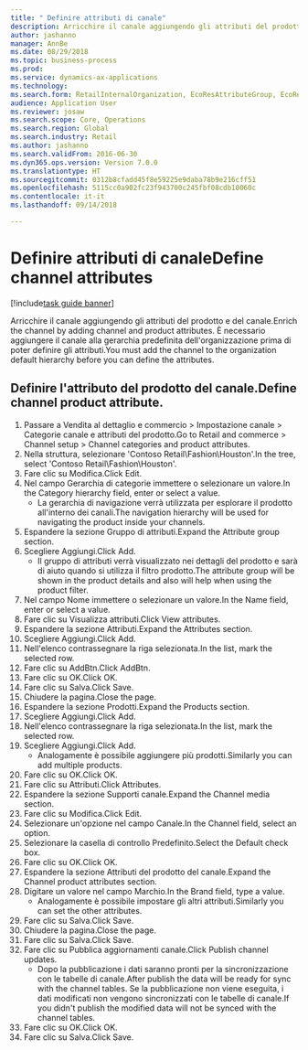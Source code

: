 ```yaml
--- 
title: " Definire attributi di canale"
description: Arricchire il canale aggiungendo gli attributi del prodotto e del canale.
author: jashanno
manager: AnnBe
ms.date: 08/29/2018
ms.topic: business-process
ms.prod: 
ms.service: dynamics-ax-applications
ms.technology: 
ms.search.form: RetailInternalOrganization, EcoResAttributeGroup, EcoResAttributeGroupAttribute, RetailAddChannelItems, RetailCatalogProductAttributeValue, RetailMedia
audience: Application User
ms.reviewer: josaw
ms.search.scope: Core, Operations
ms.search.region: Global
ms.search.industry: Retail
ms.author: jashanno
ms.search.validFrom: 2016-06-30
ms.dyn365.ops.version: Version 7.0.0
ms.translationtype: HT
ms.sourcegitcommit: 0312b8cfadd45f8e59225e9daba78b9e216cff51
ms.openlocfilehash: 5115cc0a902fc23f943700c245fbf08cdb10060c
ms.contentlocale: it-it
ms.lasthandoff: 09/14/2018

---
```

# <a name="define-channel-attributes"></a><span data-ttu-id="28d50-103"> Definire attributi di canale</span><span class="sxs-lookup"><span data-stu-id="28d50-103">Define channel attributes</span></span>

[!include[task guide banner](../includes/task-guide-banner.md)]

<span data-ttu-id="28d50-104">Arricchire il canale aggiungendo gli attributi del prodotto e del canale.</span><span class="sxs-lookup"><span data-stu-id="28d50-104">Enrich the channel by adding channel and product attributes.</span></span> <span data-ttu-id="28d50-105">È necessario aggiungere il canale alla gerarchia predefinita dell'organizzazione prima di poter definire gli attributi.</span><span class="sxs-lookup"><span data-stu-id="28d50-105">You must add the channel to the organization default hierarchy before you can define the attributes.</span></span>


## <a name="define-channel-product-attribute"></a><span data-ttu-id="28d50-106">Definire l'attributo del prodotto del canale.</span><span class="sxs-lookup"><span data-stu-id="28d50-106">Define channel product attribute.</span></span>
1. <span data-ttu-id="28d50-107">Passare a Vendita al dettaglio e commercio > Impostazione canale > Categorie canale e attributi del prodotto.</span><span class="sxs-lookup"><span data-stu-id="28d50-107">Go to Retail and commerce > Channel setup > Channel categories and product attributes.</span></span>
2. <span data-ttu-id="28d50-108">Nella struttura, selezionare 'Contoso Retail\Fashion\Houston'.</span><span class="sxs-lookup"><span data-stu-id="28d50-108">In the tree, select 'Contoso Retail\Fashion\Houston'.</span></span>
3. <span data-ttu-id="28d50-109">Fare clic su Modifica.</span><span class="sxs-lookup"><span data-stu-id="28d50-109">Click Edit.</span></span>
4. <span data-ttu-id="28d50-110">Nel campo Gerarchia di categorie immettere o selezionare un valore.</span><span class="sxs-lookup"><span data-stu-id="28d50-110">In the Category hierarchy field, enter or select a value.</span></span>
    * <span data-ttu-id="28d50-111">La gerarchia di navigazione verrà utilizzata per esplorare il prodotto all'interno dei canali.</span><span class="sxs-lookup"><span data-stu-id="28d50-111">The navigation hierarchy will be used for navigating the product inside your channels.</span></span>  
5. <span data-ttu-id="28d50-112">Espandere la sezione Gruppo di attributi.</span><span class="sxs-lookup"><span data-stu-id="28d50-112">Expand the Attribute group section.</span></span>
6. <span data-ttu-id="28d50-113">Scegliere Aggiungi.</span><span class="sxs-lookup"><span data-stu-id="28d50-113">Click Add.</span></span>
    * <span data-ttu-id="28d50-114">Il gruppo di attributi verrà visualizzato nei dettagli del prodotto e sarà di aiuto quando si utilizza il filtro prodotto.</span><span class="sxs-lookup"><span data-stu-id="28d50-114">The attribute group will be shown in the product details and also will help when using the product filter.</span></span>  
7. <span data-ttu-id="28d50-115">Nel campo Nome immettere o selezionare un valore.</span><span class="sxs-lookup"><span data-stu-id="28d50-115">In the Name field, enter or select a value.</span></span>
8. <span data-ttu-id="28d50-116">Fare clic su Visualizza attributi.</span><span class="sxs-lookup"><span data-stu-id="28d50-116">Click View attributes.</span></span>
9. <span data-ttu-id="28d50-117">Espandere la sezione Attributi.</span><span class="sxs-lookup"><span data-stu-id="28d50-117">Expand the Attributes section.</span></span>
10. <span data-ttu-id="28d50-118">Scegliere Aggiungi.</span><span class="sxs-lookup"><span data-stu-id="28d50-118">Click Add.</span></span>
11. <span data-ttu-id="28d50-119">Nell'elenco contrassegnare la riga selezionata.</span><span class="sxs-lookup"><span data-stu-id="28d50-119">In the list, mark the selected row.</span></span>
12. <span data-ttu-id="28d50-120">Fare clic su AddBtn.</span><span class="sxs-lookup"><span data-stu-id="28d50-120">Click AddBtn.</span></span>
13. <span data-ttu-id="28d50-121">Fare clic su OK.</span><span class="sxs-lookup"><span data-stu-id="28d50-121">Click OK.</span></span>
14. <span data-ttu-id="28d50-122">Fare clic su Salva.</span><span class="sxs-lookup"><span data-stu-id="28d50-122">Click Save.</span></span>
15. <span data-ttu-id="28d50-123">Chiudere la pagina.</span><span class="sxs-lookup"><span data-stu-id="28d50-123">Close the page.</span></span>
16. <span data-ttu-id="28d50-124">Espandere la sezione Prodotti.</span><span class="sxs-lookup"><span data-stu-id="28d50-124">Expand the Products section.</span></span>
17. <span data-ttu-id="28d50-125">Scegliere Aggiungi.</span><span class="sxs-lookup"><span data-stu-id="28d50-125">Click Add.</span></span>
18. <span data-ttu-id="28d50-126">Nell'elenco contrassegnare la riga selezionata.</span><span class="sxs-lookup"><span data-stu-id="28d50-126">In the list, mark the selected row.</span></span>
19. <span data-ttu-id="28d50-127">Scegliere Aggiungi.</span><span class="sxs-lookup"><span data-stu-id="28d50-127">Click Add.</span></span>
    * <span data-ttu-id="28d50-128">Analogamente è possibile aggiungere più prodotti.</span><span class="sxs-lookup"><span data-stu-id="28d50-128">Similarly you can add multiple products.</span></span>  
20. <span data-ttu-id="28d50-129">Fare clic su OK.</span><span class="sxs-lookup"><span data-stu-id="28d50-129">Click OK.</span></span>
21. <span data-ttu-id="28d50-130">Fare clic su Attributi.</span><span class="sxs-lookup"><span data-stu-id="28d50-130">Click Attributes.</span></span>
22. <span data-ttu-id="28d50-131">Espandere la sezione Supporti canale.</span><span class="sxs-lookup"><span data-stu-id="28d50-131">Expand the Channel media section.</span></span>
23. <span data-ttu-id="28d50-132">Fare clic su Modifica.</span><span class="sxs-lookup"><span data-stu-id="28d50-132">Click Edit.</span></span>
24. <span data-ttu-id="28d50-133">Selezionare un'opzione nel campo Canale.</span><span class="sxs-lookup"><span data-stu-id="28d50-133">In the Channel field, select an option.</span></span>
25. <span data-ttu-id="28d50-134">Selezionare la casella di controllo Predefinito.</span><span class="sxs-lookup"><span data-stu-id="28d50-134">Select the Default check box.</span></span>
26. <span data-ttu-id="28d50-135">Fare clic su OK.</span><span class="sxs-lookup"><span data-stu-id="28d50-135">Click OK.</span></span>
27. <span data-ttu-id="28d50-136">Espandere la sezione Attributi del prodotto del canale.</span><span class="sxs-lookup"><span data-stu-id="28d50-136">Expand the Channel product attributes section.</span></span>
28. <span data-ttu-id="28d50-137">Digitare un valore nel campo Marchio.</span><span class="sxs-lookup"><span data-stu-id="28d50-137">In the Brand field, type a value.</span></span>
    * <span data-ttu-id="28d50-138">Analogamente è possibile impostare gli altri attributi.</span><span class="sxs-lookup"><span data-stu-id="28d50-138">Similarly you can set the other attributes.</span></span>  
29. <span data-ttu-id="28d50-139">Fare clic su Salva.</span><span class="sxs-lookup"><span data-stu-id="28d50-139">Click Save.</span></span>
30. <span data-ttu-id="28d50-140">Chiudere la pagina.</span><span class="sxs-lookup"><span data-stu-id="28d50-140">Close the page.</span></span>
31. <span data-ttu-id="28d50-141">Fare clic su Salva.</span><span class="sxs-lookup"><span data-stu-id="28d50-141">Click Save.</span></span>
32. <span data-ttu-id="28d50-142">Fare clic su Pubblica aggiornamenti canale.</span><span class="sxs-lookup"><span data-stu-id="28d50-142">Click Publish channel updates.</span></span>
    * <span data-ttu-id="28d50-143">Dopo la pubblicazione i dati saranno pronti per la sincronizzazione con le tabelle di canale.</span><span class="sxs-lookup"><span data-stu-id="28d50-143">After publish the data will be ready for sync with the channel tables.</span></span> <span data-ttu-id="28d50-144">Se la pubblicazione non viene eseguita, i dati modificati non vengono sincronizzati con le tabelle di canale.</span><span class="sxs-lookup"><span data-stu-id="28d50-144">If you didn't publish the modified data will not be synced with the channel tables.</span></span>  
33. <span data-ttu-id="28d50-145">Fare clic su OK.</span><span class="sxs-lookup"><span data-stu-id="28d50-145">Click OK.</span></span>
34. <span data-ttu-id="28d50-146">Fare clic su Salva.</span><span class="sxs-lookup"><span data-stu-id="28d50-146">Click Save.</span></span>



